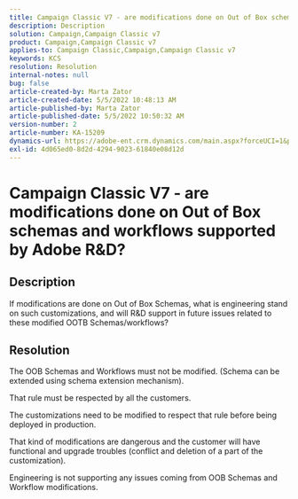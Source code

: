 ```yaml
---
title: Campaign Classic V7 - are modifications done on Out of Box schemas and workflows supported by Adobe R&D?
description: Description
solution: Campaign,Campaign Classic v7
product: Campaign,Campaign Classic v7
applies-to: Campaign Classic,Campaign,Campaign Classic v7
keywords: KCS
resolution: Resolution
internal-notes: null
bug: false
article-created-by: Marta Zator
article-created-date: 5/5/2022 10:48:13 AM
article-published-by: Marta Zator
article-published-date: 5/5/2022 10:50:32 AM
version-number: 2
article-number: KA-15209
dynamics-url: https://adobe-ent.crm.dynamics.com/main.aspx?forceUCI=1&pagetype=entityrecord&etn=knowledgearticle&id=ceb007dc-60cc-ec11-a7b5-6045bd00dbbc
exl-id: 4d065ed0-8d2d-4294-9023-61840e08d12d
---
```

# Campaign Classic V7 - are modifications done on Out of Box schemas and workflows supported by Adobe R&D?

## Description


If modifications are done on Out of Box Schemas, what is engineering stand on such customizations, and will R&D support in future issues related to these modified OOTB Schemas/workflows?


## Resolution


The OOB Schemas and Workflows must not be modified. (Schema can be extended using schema extension mechanism). 

 That rule must be respected by all the customers.

 The customizations need to be modified to respect that rule before being deployed in production.

 That kind of modifications are dangerous and the customer will have functional and upgrade troubles (conflict and deletion of a part of the customization).

 Engineering is not supporting any issues coming from OOB Schemas and Workflow modifications.
